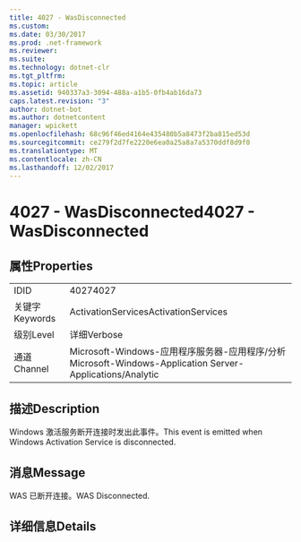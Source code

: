 ```yaml
---
title: 4027 - WasDisconnected
ms.custom: 
ms.date: 03/30/2017
ms.prod: .net-framework
ms.reviewer: 
ms.suite: 
ms.technology: dotnet-clr
ms.tgt_pltfrm: 
ms.topic: article
ms.assetid: 940337a3-3094-488a-a1b5-0fb4ab16da73
caps.latest.revision: "3"
author: dotnet-bot
ms.author: dotnetcontent
manager: wpickett
ms.openlocfilehash: 68c96f46ed4164e435480b5a8473f2ba815ed53d
ms.sourcegitcommit: ce279f2d7fe2220e6ea0a25a8a7a5370ddf8d9f0
ms.translationtype: MT
ms.contentlocale: zh-CN
ms.lasthandoff: 12/02/2017
---
```

# <a name="4027---wasdisconnected"></a><span data-ttu-id="fd383-102">4027 - WasDisconnected</span><span class="sxs-lookup"><span data-stu-id="fd383-102">4027 - WasDisconnected</span></span>
## <a name="properties"></a><span data-ttu-id="fd383-103">属性</span><span class="sxs-lookup"><span data-stu-id="fd383-103">Properties</span></span>  
  
|||  
|-|-|  
|<span data-ttu-id="fd383-104">ID</span><span class="sxs-lookup"><span data-stu-id="fd383-104">ID</span></span>|<span data-ttu-id="fd383-105">4027</span><span class="sxs-lookup"><span data-stu-id="fd383-105">4027</span></span>|  
|<span data-ttu-id="fd383-106">关键字</span><span class="sxs-lookup"><span data-stu-id="fd383-106">Keywords</span></span>|<span data-ttu-id="fd383-107">ActivationServices</span><span class="sxs-lookup"><span data-stu-id="fd383-107">ActivationServices</span></span>|  
|<span data-ttu-id="fd383-108">级别</span><span class="sxs-lookup"><span data-stu-id="fd383-108">Level</span></span>|<span data-ttu-id="fd383-109">详细</span><span class="sxs-lookup"><span data-stu-id="fd383-109">Verbose</span></span>|  
|<span data-ttu-id="fd383-110">通道</span><span class="sxs-lookup"><span data-stu-id="fd383-110">Channel</span></span>|<span data-ttu-id="fd383-111">Microsoft-Windows-应用程序服务器-应用程序/分析</span><span class="sxs-lookup"><span data-stu-id="fd383-111">Microsoft-Windows-Application Server-Applications/Analytic</span></span>|  
  
## <a name="description"></a><span data-ttu-id="fd383-112">描述</span><span class="sxs-lookup"><span data-stu-id="fd383-112">Description</span></span>  
 <span data-ttu-id="fd383-113">Windows 激活服务断开连接时发出此事件。</span><span class="sxs-lookup"><span data-stu-id="fd383-113">This event is emitted when Windows Activation Service is disconnected.</span></span>  
  
## <a name="message"></a><span data-ttu-id="fd383-114">消息</span><span class="sxs-lookup"><span data-stu-id="fd383-114">Message</span></span>  
 <span data-ttu-id="fd383-115">WAS 已断开连接。</span><span class="sxs-lookup"><span data-stu-id="fd383-115">WAS Disconnected.</span></span>  
  
## <a name="details"></a><span data-ttu-id="fd383-116">详细信息</span><span class="sxs-lookup"><span data-stu-id="fd383-116">Details</span></span>
